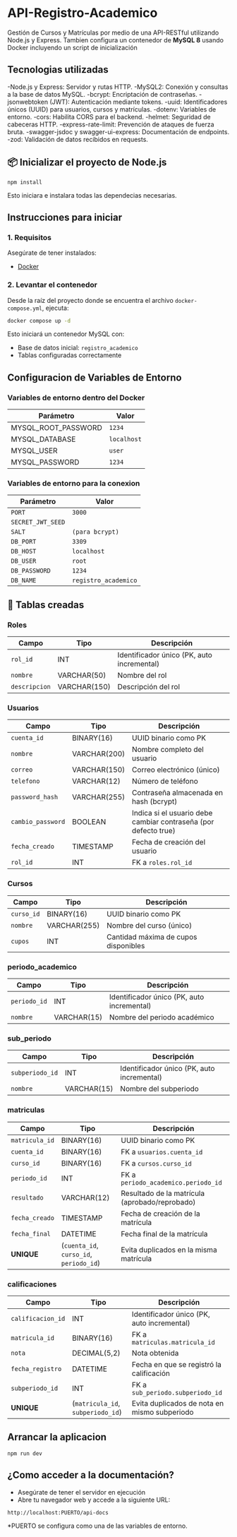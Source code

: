 # API-Registro-Academico
Gestión de Cursos y Matrículas por medio de una API-RESTful utilizando Node.js y Express. Tambien configura un contenedor de **MySQL 8** usando Docker incluyendo un script de inicialización 

## Tecnologias utilizadas 

-Node.js y Express: Servidor y rutas HTTP.
-MySQL2: Conexión y consultas a la base de datos MySQL.
-bcrypt: Encriptación de contraseñas.
-jsonwebtoken (JWT): Autenticación mediante tokens.
-uuid: Identificadores únicos (UUID) para usuarios, cursos y matrículas.
-dotenv: Variables de entorno.
-cors: Habilita CORS para el backend.
-helmet: Seguridad de cabeceras HTTP.
-express-rate-limit: Prevención de ataques de fuerza bruta.
-swagger-jsdoc y swagger-ui-express: Documentación de endpoints.
-zod: Validación de datos recibidos en requests.

## 📦 Inicializar el proyecto de Node.js
```
npm install
```
Esto iniciara e instalara todas las dependecias necesarias. 

## Instrucciones para iniciar

### 1. Requisitos

Asegúrate de tener instalados:

- [Docker](https://www.docker.com/)

### 2. Levantar el contenedor

Desde la raíz del proyecto donde se encuentra el archivo `docker-compose.yml`, ejecuta:

```bash
docker compose up -d 
```
Esto iniciará un contenedor MySQL con:

- Base de datos inicial: `registro_academico`
- Tablas configuradas correctamente

## Configuracion de Variables de Entorno

### Variables de entorno dentro del Docker

| Parámetro           | Valor       |
| -------------       | ----------- |
| MYSQL_ROOT_PASSWORD | `1234`      |
| MYSQL_DATABASE      | `localhost` |
| MYSQL_USER          | `user`      |
| MYSQL_PASSWORD      | `1234`      |

### Variables de entorno para la conexion 

| Parámetro         | Valor                              |
| ----------------- | ---------------------------------- |
| `PORT`            | `3000`                             |
| `SECRET_JWT_SEED` |  |
| `SALT`            | `(para bcrypt)`                    |
| `DB_PORT`         | `3309`                             |
| `DB_HOST`         | `localhost`                        |
| `DB_USER`         | `root`                             |
| `DB_PASSWORD`     | `1234`                             |
| `DB_NAME`         | `registro_academico`               |



## 🧱 Tablas creadas

### Roles
| Campo         | Tipo         | Descripción                                |
| ------------- | ------------ | ------------------------------------------ |
| `rol_id`      | INT          | Identificador único (PK, auto incremental) |
| `nombre`      | VARCHAR(50)  | Nombre del rol                             |
| `descripcion` | VARCHAR(150) | Descripción del rol                        |

### Usuarios
| Campo             | Tipo         | Descripción                                                     |
| ----------------- | ------------ | --------------------------------------------------------------- |
| `cuenta_id`       | BINARY(16)   | UUID binario como PK                                            |
| `nombre`          | VARCHAR(200) | Nombre completo del usuario                                     |
| `correo`          | VARCHAR(150) | Correo electrónico (único)                                      |
| `telefono`        | VARCHAR(12)  | Número de teléfono                                              |
| `password_hash`   | VARCHAR(255) | Contraseña almacenada en hash (bcrypt)                          |
| `cambio_password` | BOOLEAN      | Indica si el usuario debe cambiar contraseña (por defecto true) |
| `fecha_creado`    | TIMESTAMP    | Fecha de creación del usuario                                   |
| `rol_id`          | INT          | FK a `roles.rol_id`                                             |

### Cursos
| Campo      | Tipo         | Descripción                          |
| ---------- | ------------ | ------------------------------------ |
| `curso_id` | BINARY(16)   | UUID binario como PK                 |
| `nombre`   | VARCHAR(255) | Nombre del curso (único)             |
| `cupos`    | INT          | Cantidad máxima de cupos disponibles |

### periodo_academico
| Campo        | Tipo        | Descripción                                |
| ------------ | ----------- | ------------------------------------------ |
| `periodo_id` | INT         | Identificador único (PK, auto incremental) |
| `nombre`     | VARCHAR(15) | Nombre del periodo académico               |

### sub_periodo
| Campo           | Tipo        | Descripción                                |
| --------------- | ----------- | ------------------------------------------ |
| `subperiodo_id` | INT         | Identificador único (PK, auto incremental) |
| `nombre`        | VARCHAR(15) | Nombre del subperiodo                      |

### matriculas
| Campo          | Tipo                                    | Descripción                                    |
| -------------- | --------------------------------------- | ---------------------------------------------- |
| `matricula_id` | BINARY(16)                              | UUID binario como PK                           |
| `cuenta_id`    | BINARY(16)                              | FK a `usuarios.cuenta_id`                      |
| `curso_id`     | BINARY(16)                              | FK a `cursos.curso_id`                         |
| `periodo_id`   | INT                                     | FK a `periodo_academico.periodo_id`            |
| `resultado`    | VARCHAR(12)                             | Resultado de la matrícula (aprobado/reprobado) |
| `fecha_creado` | TIMESTAMP                               | Fecha de creación de la matrícula              |
| `fecha_final`  | DATETIME                                | Fecha final de la matrícula                    |
| **UNIQUE**     | (`cuenta_id`, `curso_id`, `periodo_id`) | Evita duplicados en la misma matrícula         |

### calificaciones
| Campo             | Tipo                              | Descripción                                  |
| ----------------- | --------------------------------- | -------------------------------------------- |
| `calificacion_id` | INT                               | Identificador único (PK, auto incremental)   |
| `matricula_id`    | BINARY(16)                        | FK a `matriculas.matricula_id`               |
| `nota`            | DECIMAL(5,2)                      | Nota obtenida                                |
| `fecha_registro`  | DATETIME                          | Fecha en que se registró la calificación     |
| `subperiodo_id`   | INT                               | FK a `sub_periodo.subperiodo_id`             |
| **UNIQUE**        | (`matricula_id`, `subperiodo_id`) | Evita duplicados de nota en mismo subperiodo |


## Arrancar la aplicacion
```
npm run dev 
```

## ¿Como acceder a la documentación? 
-  Asegúrate de tener el servidor en ejecución
- Abre tu navegador web y accede a la siguiente URL:
```
http://localhost:PUERTO/api-docs
```
*PUERTO se configura como una de las variables de entorno. 